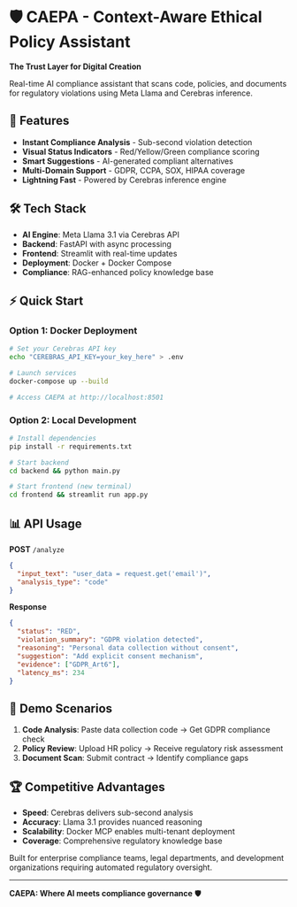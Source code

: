 # 🛡️ CAEPA - Context-Aware Ethical Policy Assistant

**The Trust Layer for Digital Creation**

Real-time AI compliance assistant that scans code, policies, and documents for regulatory violations using Meta Llama and Cerebras inference.

## 🚀 Features

- **Instant Compliance Analysis** - Sub-second violation detection
- **Visual Status Indicators** - Red/Yellow/Green compliance scoring  
- **Smart Suggestions** - AI-generated compliant alternatives
- **Multi-Domain Support** - GDPR, CCPA, SOX, HIPAA coverage
- **Lightning Fast** - Powered by Cerebras inference engine

## 🛠️ Tech Stack

- **AI Engine**: Meta Llama 3.1 via Cerebras API
- **Backend**: FastAPI with async processing
- **Frontend**: Streamlit with real-time updates
- **Deployment**: Docker + Docker Compose
- **Compliance**: RAG-enhanced policy knowledge base

## ⚡ Quick Start

### Option 1: Docker Deployment
```bash
# Set your Cerebras API key
echo "CEREBRAS_API_KEY=your_key_here" > .env

# Launch services
docker-compose up --build

# Access CAEPA at http://localhost:8501
```

### Option 2: Local Development
```bash
# Install dependencies
pip install -r requirements.txt

# Start backend
cd backend && python main.py

# Start frontend (new terminal)
cd frontend && streamlit run app.py
```

## 📊 API Usage

**POST** `/analyze`
```json
{
  "input_text": "user_data = request.get('email')",
  "analysis_type": "code"
}
```

**Response**
```json
{
  "status": "RED",
  "violation_summary": "GDPR violation detected",
  "reasoning": "Personal data collection without consent",
  "suggestion": "Add explicit consent mechanism",
  "evidence": ["GDPR_Art6"],
  "latency_ms": 234
}
```

## 🎯 Demo Scenarios

1. **Code Analysis**: Paste data collection code → Get GDPR compliance check
2. **Policy Review**: Upload HR policy → Receive regulatory risk assessment  
3. **Document Scan**: Submit contract → Identify compliance gaps

## 🏆 Competitive Advantages

- **Speed**: Cerebras delivers sub-second analysis
- **Accuracy**: Llama 3.1 provides nuanced reasoning
- **Scalability**: Docker MCP enables multi-tenant deployment
- **Coverage**: Comprehensive regulatory knowledge base

Built for enterprise compliance teams, legal departments, and development organizations requiring automated regulatory oversight.

---

**CAEPA: Where AI meets compliance governance** 🛡️